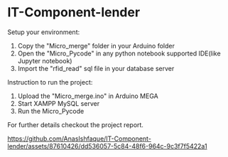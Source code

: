 # IT-Component-lender
Setup your environment:
1. Copy the "Micro_merge" folder in your Arduino folder
2. Open the "Micro_Pycode" in any python notebook supported IDE(like Jupyter notebook)
3. Import the "rfid_read" sql file in your database server

Instruction to run the project:
1. Upload the "Micro_merge.ino" in Arduino MEGA
2. Start XAMPP MySQL server
3. Run the Micro_Pycode

For further details checkout the project report.


https://github.com/AnasIshfaque/IT-Component-lender/assets/87610426/dd536057-5c84-48f6-964c-9c3f7f5422a1

